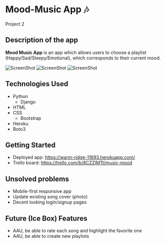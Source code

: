 # Mood-Music App :notes:
Project 2

## Description of the app
**Mood Music App** is an app which allows users to choose a playlist (Happy/Sad/Sleepy/Emotional), which corresponds to their current mood.

![ScreenShot](/main_app/static/img/screenshot.png)
![ScreenShot](/main_app/static/img/screenshot2.png)
![ScreenShot](/main_app/static/img/screenshot3.png)

## Technologies Used
* Python
  * Django
* HTML
* CSS
  * Bootstrap
* Heroku
* Boto3

## Getting Started
* Deployed app: https://warm-ridge-11693.herokuapp.com/
* Trello board: https://trello.com/b/8CZZlMTt/music-mood

## Unsolved problems
* Mobile-first responsive app
* Update existing song cover (photo) 
* Decent looking login/signup pages

## Future (Ice Box) Features
* AAU, be able to rate each song and highlight the favorite one
* AAU, be able to create new playlists
